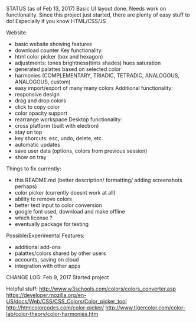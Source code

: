 STATUS (as of Feb 13, 2017)
    Basic UI layout done. Needs work on functionality.
    Since this project just started, there are plenty of easy stuff to do!
    Especially if you know HTML/CSS/JS

Website:
- basic website showing features
- download counter
Key functionality: 
- html color picker (box and hexagon)
- adjustments: tones brightness(tints shades) hues saturation
- generated palattes based on selected color
- harmonies (COMPLEMENTARY, TRIADIC, TETRADIC, ANALOGOUS, ANALOGOUS, custom)
- easy import/export of many many colors
Additional functionality:
- responsive design
- drag and drop colors
- click to copy color
- color opacity support
- rearrange workspace
Desktop functionality:
- cross platform (built with electron)
- stay on top
- key shorcuts: esc, undo, delete, etc.
- automatic updates
- save user data (options, colors from previous session)
- show on tray

Things to fix currently:
- this README.md (better description/ formatting/ adding screenshots perhaps)
- color picker (currently doesnt work at all)
- ability to remove colors
- better text input to color conversion
- google font used, download and make offline
- which license ?
- eventually package for testing

Possible/Experimental Features:
- additional add-ons
- palattes/colors shared by other users
- accounts, saving on cloud
- integration with other apps

CHANGE LOG:
Feb 9, 2017 Started project

Helpful stuff:
http://www.w3schools.com/colors/colors_converter.asp
https://developer.mozilla.org/en-US/docs/Web/CSS/CSS_Colors/Color_picker_tool
http://htmlcolorcodes.com/color-picker/
http://www.tigercolor.com/color-lab/color-theory/color-harmonies.htm